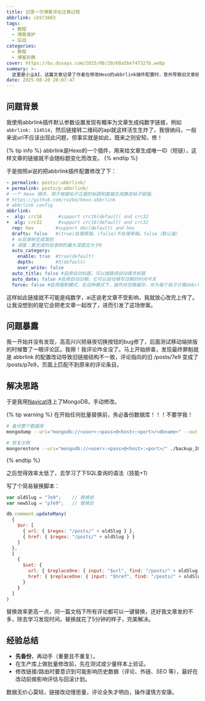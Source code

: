 ```yaml
---
title: 记录一次博客评论迁移过程
abbrlink: cb573663
tags:
  - 教程
  - 博客维护
  - 实战
categories:
  - 教程
  - 博客折腾
cover: https://bu.dusays.com/2025/08/20/68a5bef47327b.webp
summary: >-
  这里是小尘AI，这篇文章记录了作者在修改Hexo的abbrlink插件配置时，意外导致旧文章链接结构变化，进而引发评论区数据丢失的问题。通过手动修改MongoDB数据库，使用脚本批量替换旧链接，最终成功恢复评论。文章总结了备份的重要性、测试验证的必要性以及链接改动对历史数据的影响，提醒读者操作需谨慎。
date: 2025-08-20 20:07:47
---
```


## 问题背景

我使用abbrlink插件默认参数设置发现有概率为文章生成纯数字链接，例如``abbrlink: 114514``，然后链接转二维码的api就这样活生生炸了，我很纳闷，一般来说url不应该出现此问题，但事实就是如此，既来之则安知，修！

{% tip info %}
abbrlink是Hexo的一个插件，用来给文章生成唯一ID（短链），这样文章的链接就不会随标题变化而改变。
{% endtip %}

于是按照ai说的把abbrlink插件配置修改了下：
```yml
- permalink: posts/:abbrlink/
+ permalink: posts/p:abbrlink/
# 一个 Hexo 插件，用于根据帖子正面的标题和数据生成静态帖子链接。
# https://github.com/rozbo/hexo-abbrlink
# abbrlink config
abbrlink:
-  alg: crc16      #support crc16(default) and crc32
+  alg: crc32      #support crc16(default) and crc32
  rep: hex        #support dec(default) and hex
  drafts: false   #(true)处理草稿，(false)不处理草稿。false（默认值）
  # 从目录树生成类别
  # 深度：要生成的目录树的最大深度应大于0
  auto_category:
    enable: true  #true(default)
    depth:        #3(default)
    over_write: false 
  auto_title: false #启用自动标题，可以按路径自动填充标题
  auto_date: false #启用自动日期，它可以自动填写日期的时间今天
  force: false #启用强制模式，在这种模式下，插件将忽略缓存，并为每个帖子计算abbrlink，即使它已经有了abbrlink。
```

这样如此链接就不可能是纯数字，ai还说老文章不受影响，我就放心改完上传了。让我没想到的是它会把老文章一起改了，进而引发了这场惨案。

## 问题暴露

我一开始并没有发现，高高兴兴把昼夜切换按钮的bug修了，后面测试移动端排版的时候瞥了一眼评论区。我擦！我评论咋全没了。马上开始排查，发现最终罪魁就是 abbrlink 的配置改动导致旧链接结构不一致，评论指向的旧 /posts/7e9 变成了 /posts/p7e9，页面上匹配不到原来的评论条目。

## 解决思路

于是我用[Navicat](https://www.navicat.com.cn/)连上了MongoDB，手动修改。

{% tip warning %}
在开始任何批量替换前，务必备份数据库！！！不要学我！
```bash
# 备份整个数据库
mongodump --uri="mongodb://<user>:<pass>@<host>:<port>/<dbname>" --out ./backup_2025-08-20

# 恢复示例
mongorestore --uri="mongodb://<user>:<pass>@<host>:<port>/" ./backup_2025-08-20
```
{% endtip %}

之后觉得效率太低了，去学习了下SQL查询的语法（技能+1）

写了个简易替换脚本：

```js
var oldSlug = "7e9";    // 替换前
var newSlug = "p7e9";   // 替换后

db.comment.updateMany(
  { 
    $or: [
      { url: { $regex: "/posts/" + oldSlug } },
      { href: { $regex: "/posts/" + oldSlug } }
    ]
  },
  [
    {
      $set: {
        url: { $replaceOne: { input: "$url", find: "/posts/" + oldSlug, replacement: "/posts/" + newSlug } },
        href: { $replaceOne: { input: "$href", find: "/posts/" + oldSlug, replacement: "/posts/" + newSlug } }
      }
    }
  ]
)
```

替换效率更高一点，同一篇文档下所有评论都可以一键替换，还好我文章发的不多，除去学习发现时间，替换就花了5分钟的样子，完美解决。

## 经验总结

- **先备份**，再动手（重要且不重复）。
- 在生产库上做批量修改前，先在测试或少量样本上验证。
- 修改链接/路由时要意识到可能影响历史数据（评论、外链、SEO 等），最好在改动前做影响评估与回滚计划。

数据无价心莫轻，链接改动慢思量，评论全失才明白，操作谨慎方安康。